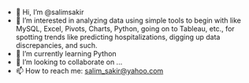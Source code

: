 - 👋 Hi, I’m @salimsakir
- 👀 I’m interested in analyzing data using simple tools to begin with like MySQL, Excel, Pivots, Charts, Python, going on to Tableau, etc., for spotting trends like predicting hospitalizations, digging up data discrepancies, and such.
- 🌱 I’m currently learning Python
- 💞️ I’m looking to collaborate on ...
- 📫 How to reach me:  salim_sakir@yahoo.com

<!---
salimsakir/salimsakir is a ✨ special ✨ repository because its `README.md` (this file) appears on your GitHub profile.
You can click the Preview link to take a look at your changes.
--->
